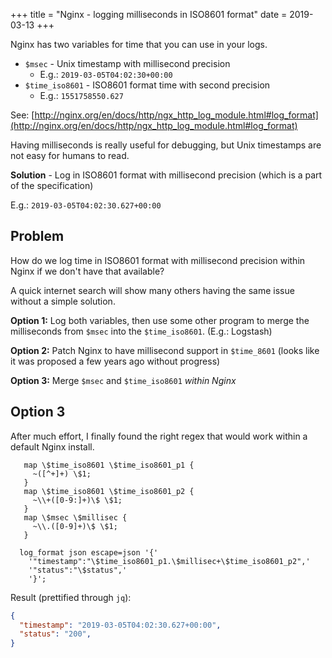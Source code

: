 +++
title = "Nginx - logging milliseconds in ISO8601 format"
date = 2019-03-13
+++

Nginx has two variables for time that you can use in your logs.

* `$msec` - Unix timestamp with millisecond precision
  * E.g.: `2019-03-05T04:02:30+00:00`
* `$time_iso8601` - ISO8601 format time with second precision
  * E.g.: `1551758550.627`

See: [http://nginx.org/en/docs/http/ngx_http_log_module.html#log_format](http://nginx.org/en/docs/http/ngx_http_log_module.html#log_format)

Having milliseconds is really useful for debugging, but Unix timestamps are not easy for humans to read.

**Solution** - Log in ISO8601 format with millisecond precision (which is a part of the specification)

E.g.: `2019-03-05T04:02:30.627+00:00`

## Problem

How do we log time in ISO8601 format with millisecond precision within Nginx if we don't have that available?

A quick internet search will show many others having the same issue without a simple solution.

**Option 1:** Log both variables, then use some other program to merge the milliseconds from `$msec` into the `$time_iso8601`. (E.g.: Logstash)

**Option 2:** Patch Nginx to have millisecond support in `$time_8601` (looks like it was proposed a few years ago without progress)

**Option 3:** Merge `$msec` and `$time_iso8601` *within Nginx*

## Option 3

After much effort, I finally found the right regex that would work within a default Nginx install.

``` Nginx
   map \$time_iso8601 \$time_iso8601_p1 {
     ~([^+]+) \$1;
   }
   map \$time_iso8601 \$time_iso8601_p2 {
     ~\\+([0-9:]+)\$ \$1;
   }
   map \$msec \$millisec {
     ~\\.([0-9]+)\$ \$1;
   }

  log_format json escape=json '{'
    '"timestamp":"\$time_iso8601_p1.\$millisec+\$time_iso8601_p2",'
    '"status":"\$status",'
    '}';
```

Result (prettified through `jq`):

``` JSON
{
  "timestamp": "2019-03-05T04:02:30.627+00:00",
  "status": "200",
}
```